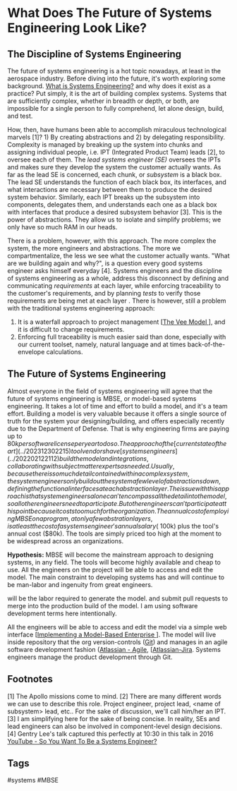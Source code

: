 # What Does The Future of Systems Engineering Look Like?

## The Discipline of Systems Engineering
The future of systems engineering is a hot topic nowadays, at least in the aerospace industry. Before diving into the future, it's worth exploring some background. [What is Systems Engineering?](../202201080221) and why does it exist as a practice? Put simply, it is the art of building complex systems. Systems that are sufficiently complex, whether in breadth or depth, or both, are impossible for a single person to fully comprehend, let alone design, build, and test.  

How, then, have humans been able to accomplish miraculous technological marvels [1]? 1) By creating abstractions and 2) by delegating responsibility. Complexity is managed by breaking up the system into chunks and assigning individual people, i.e. IPT (Integrated Product Team) leads [2], to oversee each of them. The *lead systems engineer (SE)* oversees the IPTs and makes sure they develop the system the customer actually wants. As far as the lead SE is concerned, each chunk, or *subsystem* is a black box. The lead SE understands the function of each black box, its interfaces, and what interactions are necessary between them to produce the desired system behavior. Similarly, each IPT breaks up the subsystem into components, delegates them, and understands each one as a black box with interfaces that produce a desired subsystem behavior [3]. This is the power of abstractions. They allow us to isolate and simplify problems; we only have so much RAM in our heads.  

There is a problem, however, with this approach. The more complex the system, the more engineers and abstractions. The more we compartmentalize, the less we see what the customer actually wants. "What are we building again and why?", is a question every good systems engineer asks himself everyday [4]. Systems engineers and the discipline of systems engineering as a whole, address this disconnect by defining and communicating *requirements* at each layer, while enforcing traceability to the customer's requirements, and by planning *tests* to verify those requirements are being met at each layer . There is however, still a problem with the traditional systems engineering approach:  
1. It is a waterfall approach to project management [[The Vee Model ](../202110032218)], and it is difficult to change requirements.  
2. Enforcing full traceability is much easier said than done, especially with our current toolset, namely, natural language and at times back-of-the-envelope calculations.  

## The Future of Systems Engineering
Almost everyone in the field of systems engineering will agree that the future of systems engineering is MBSE, or model-based systems engineering. 
It takes a lot of time and effort to build a model, and it's a team effort. Building a model is very valuable because it offers a single source of truth for the system your designing/building, and offers especially recently due to the Department of Defense. That is why engineering firms are paying up to $80k per software license per year to do so. The approach of the [current state of the art](../202312302215) tool vendors have [systems engineers](../202202122112) build the model and integrations, collaborating with subject matter experts as needed. Usually, because there is so much detail contained within a complex system, the system engineers only build out the system a few level of abstractions down, defining the functional interfaces at each abstraction layer.   
The issue with this approach is that system engineers alone can't encompass all the detail into the model, so all other engineers need to participate. But other engineers can't participate at this point because it costs too much for the organization. The annual cost of employing MBSE on a program, at only a few abstration layers, is at least the cost of a systems engineer's annual salary (~$100k) plus the tool's annual cost ($80k). The tools are simply priced too high at the moment to be widespread across an organizations.  


**Hypothesis:**  MBSE will become the mainstream approach to designing systems, in any field. The tools will become highly available and cheap to use. All the engineers on the project will be able to access and edit the model. The main constraint to developing systems has and will continue to be man-labor and ingenuity from great engineers.  

will be the labor required to generate the model. and submit pull requests to merge into the production build of the model. I am using software development terms here intentionally.  

 All the engineers will be able to access and edit the model via a simple web interface [[Implementing a Model-Based Enterprise ](../202110032326)]. The model will live inside repository that the org version-controls ([Git](https://git-scm.com/)) and manages in an agile software development fashion ([Atlassian - Agile](https://www.atlassian.com/agile), [[Atlassian-Jira](https://www.atlassian.com/software/jira]). Systems engineers manage the product development through Git.  

## Footnotes
[1] The Apollo missions come to mind.
[2] There are many different words we can use to describe this role. Project engineer, project lead, \<name of subsystem\> lead, etc.. For the sake of discussion, we'll call him/her an IPT.  
[3] I am simplifying here for the sake of being concise. In reality, SEs and lead engineers can also be involved in component-level design decisions.  
[4] Gentry Lee's talk captured this perfectly at 10:30 in this talk in 2016 [YouTube - So You Want To Be a Systems Engineer?](https://www.youtube.com/watch?v=E6U_Ap2bDaE)

## Tags
#systems #MBSE
